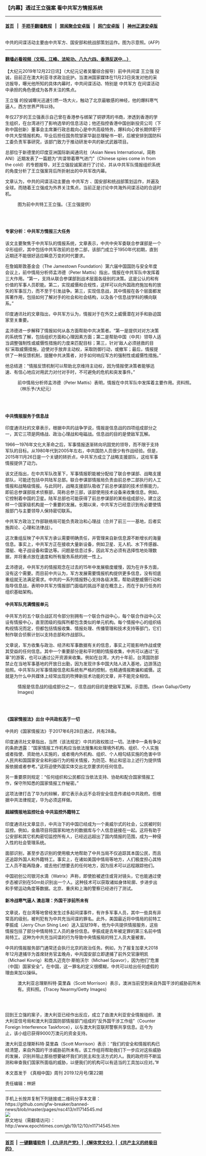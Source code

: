 ### 【内幕】透过王立强案 看中共军方情报系统
------------------------

#### [首页](https://github.com/gfw-breaker/banned-news/blob/master/README.md) &nbsp;&nbsp;|&nbsp;&nbsp; [手把手翻墙教程](https://github.com/gfw-breaker/guides/wiki) &nbsp;&nbsp;|&nbsp;&nbsp; [禁闻聚合安卓版](https://github.com/gfw-breaker/bn-android) &nbsp;&nbsp;|&nbsp;&nbsp; [网门安卓版](https://github.com/oGate2/oGate) &nbsp;&nbsp;|&nbsp;&nbsp; [神州正道安卓版](https://github.com/SzzdOgate/update) 



<div><img alt="" class="aligncenter wp-post-image" src="http://i.epochtimes.com/assets/uploads/2019/12/d3285aa02fa5e16e1ffbbe6c74cbb230-1-600x400.jpg"/>
<div class="red16 caption">
 <p>
  中共的间谍活动主要由中共军方、国安部和统战部策划运作。图为示意照。(AFP)
 </p>
</div>
</div><hr/>

#### [翻墙必看视频（文昭、江峰、法轮功、八九六四、香港反送中...）](https://github.com/gfw-breaker/banned-news/blob/master/pages/link3.md)

<div><p>
 【大纪元2019年12月22日讯】（大纪元记者吴馨综合报导）前中共间谍
 <ok href="http://www.epochtimes.com/gb/tag/%E7%8E%8B%E7%AB%8B%E5%BC%BA.html">
  王立强
 </ok>
 投诚，目前正在澳大利亚寻求政治庇护。当澳洲国家媒体在11月23日突发对他的采访报导，曝光他所知的具体内幕时，中共间谍活动、特别是
 <ok href="http://www.epochtimes.com/gb/tag/%E4%B8%AD%E5%85%B1%E5%86%9B%E6%96%B9.html">
  中共军方
 </ok>
 在间谍活动中承担的角色便成为各界关注的焦点。
</p>
<p>
 <ok href="http://www.epochtimes.com/gb/tag/%E7%8E%8B%E7%AB%8B%E5%BC%BA.html">
  王立强
 </ok>
 的投诚曝光迅速引燃一场大火，触动了北京最敏感的神经，他的爆料寒气逼人，西方世界严阵以待。
</p>
<p>
 年仅27岁的王立强表示自己曾在香港参与绑架了铜锣湾的书商，渗透到香港的学生组织，在台湾进行了影响选举的信息活动；他还指控香港中国创新投资公司（下称中国创新）董事会主席兼行政总裁向心是中共高级特务，爆料向心曾长期供职于中共大型情报机构，毕业后担任国务院邹家华副总理秘书一职，后被安排到国防科工委负责军事研究，该部门致力于推动研发中共的新式武器项目。
</p>
<p>
 总部位于新德里的印度亚洲国际新闻通讯社（Asian News International，简称ANI）近期发表了一篇题为“共谍带着寒气进门”（Chinese spies come in from the cold）的专题报导，对王立强投诚案进行了讨论，并从中共军队情报组织系统的角度分析了王立强案背后所折射出的中共军改内幕。
</p>
<p>
 文章认为，中共的间谍活动主要由
 <ok href="http://www.epochtimes.com/gb/tag/%E4%B8%AD%E5%85%B1%E5%86%9B%E6%96%B9.html">
  中共军方
 </ok>
 、国安部和统战部策划运作，并遍及全球。而随着王立强成为外界关注焦点，当前正是讨论中共海外间谍活动的合适时机。
</p>
<figure class="wp-caption aligncenter" id="attachment_11684925" style="width: 600px">
 <ok href="http://i.epochtimes.com/assets/uploads/2019/11/505fa504a8ce10df481ea24386519d34.jpg">
  <img alt="" class="wp-image-11684925 size-large" src="http://i.epochtimes.com/assets/uploads/2019/11/505fa504a8ce10df481ea24386519d34-600x400.jpg"/>
 </ok>
 <br/><figcaption class="wp-caption-text">
  图为前中共特工王立强。（王立强提供）
 </figcaption><br/>
</figure><br/>
<h4>
 专家分析：中共军方情报三大任务
</h4>
<p>
 该文主要聚焦于中共军队的情报系统，文章表示，中共中央军委联合参谋部是一个伞形组织，其中包括中共军改前的总参二部，该部门成立于1950年代初期，直到近期还不能很好适应瞬息万变的时代要求。
</p>
<p>
 在詹姆斯敦基金会（The Jamestown Foundation）第六届中国国防与安全年度会议上，前中情局分析师孟沛德（Peter Mattis）指出，情报在中共军队中发挥着三大作用。“第一，支持从联合参谋部到战术层面各级别的决策。这是公认的和有价值的军事人员职能。第二，实现威慑和合规性，这样可以向外国政府施加有的放矢的军事压力，而不至于引发战争。第三，实现信息战，其中情报在各个层面都发挥著作用，包括如何了解对手的社会和社会结构，以及各个信息战学科的横向联系。”
</p>
<p>
 印度通讯社的文章指出，中共军方认为，情报对于在外交上威慑潜在对手和胁迫国家至关重要。
</p>
<p>
 孟沛德进一步解释了情报如何从各方面帮助中共决策者。“第一是提供对对方决策的系统性了解，包括组织方面和心理因素方面；第二是帮助中国（中共）领导人适当调整强制性或威慑性措施的力度来匹配目标；第三，针对‘敌人必须拯救的目标’采取威慑措施，迫使对手放弃主动权，采取防御行动，或撤军；最后，情报提供了一种反馈机制，提醒中共决策者，对手如何响应军方的强制性或威慑性措施。”
</p>
<p>
 他总结道：“情报反馈机制可以帮助北京维持主动权，因为情报使决策者能够迅速、有信心地应对用武力对付对手时，不可避免的危机和突发事件。”
</p>
<figure class="wp-caption aligncenter" id="attachment_11735194" style="width: 600px">
 <ok href="http://i.epochtimes.com/assets/uploads/2019/12/191001132325100699.jpg">
  <img alt="" class="size-large wp-image-11735194" src="http://i.epochtimes.com/assets/uploads/2019/12/191001132325100699-600x400.jpg" title=""/>
 </ok>
 <br/><figcaption class="wp-caption-text">
  <span style="font-weight: 400;">
   前中情局分析师孟沛德（Peter Mattis）表明，情报在中共军队中发挥着主要作用。资料照。
  </span>
  （林乐予/大纪元）
 </figcaption><br/>
</figure><br/>
<h4>
 中共情报服务于信息战
</h4>
<p>
 印度通讯社的文章表示，根据中共的战争学说，情报是信息战的四项组成部分之一，其它三项是网络战、政治心理战和电磁战。信息战的目的是使敌军瓦解。
</p>
<p>
 1966—1976年文化大革命之后，军事情报逐渐转向巩固党的领导，而不限于支持军队的目标。从1980年代到2005年左右，中共国防人员很少有作战经验。但是，2015年11月26日是一个关键的转折点，中共军方成立了战略支援部队，这给军事情报提供了动力。
</p>
<p>
 该文还指出，在中共军队改革下，军事情报职能被分配给了联合参谋部、战略支援部队，可能还包括中共陆军总部。联合参谋部情报局负责由前总参二部执行的人工情报和战略级情报。与此同时，战略支援部队吸收了前总参谋部的技术侦察能力，即前总参谋部技术侦察部，简称总参三部，该部使用技术设备来收集信息。例如，它控制着中国的卫星。陆军总部也可能获得了前总参谋部的某些组成部分。建立这样一个国家级机构是一个重要的发展。长期以来，中共军方已经意识到有必要使情报部门与主要领导人保持密切联系。
</p>
<p>
 中共军方政治工作部联络局可能负责政治和心理战（合并了前三一一基地，后者实施舆论、心理和法律战）。
</p>
<p>
 这次重组反映了中共军方承认需要明确责任，并管理来自新信息源不断增长的海量信息。事实上，中共军方正在接收大量新设备，例如卫星、无人机、水下传感器、潜艇、电子战设备和雷达等。问题是信息过多，因此军方必须有选择性地处理数据，并将重点放在速度和所有服务系统的统一性上。
</p>
<p>
 孟沛德说，中共军方的情报观念在过去的15年中发展极度缓慢，因为在许多方面，没有这个需要。而目前中共认为，军方发展需要情报机构提供更多信息，没有彻底重组就无法满足需求。中共的一系列情报野心支持各级决策，帮助调整威慑行动和指导信息战，表明中共军方情报部门面临的挑战不是在概念上，而在于执行任务的组织基础架构。
</p>
<h4>
 中共军队充满情报单元
</h4>
<p>
 中共军方的五个联合战区司令部分别拥有一个联合作战中心，每个联合作战中心又设有情报中心，直至团级的指挥所都包含类似的单元机构。每个情报中心的组织结构视情况而定，但都包括情报收集、情报处理、传播管理和技术支持等部门，它们制作联合侦察计划以支持总部和作战部队。
</p>
<p>
 文章说，军方收集与政治、经济和军事数据有关的信息，事实上可能影响作战或使其受益的任何信息。其中一个重要部分是和平时期的情报收集，中共可以通过“无辜”的游客，也可以通过公开资源来收集。例如在台湾，大约十年前，台湾国防部禁止在当地军事基地的开放日出勤，因为发现许多中国大陆人进入基地，边游荡边拍照。中共军队对军事情报信息和系统有严格的控制，也精通情报欺骗和威慑。这就是为什么中共媒体上经常出现的吹捧新技术功能的文章，并不能完全相信。
</p>
<figure class="wp-caption aligncenter" id="attachment_11735199" style="width: 600px">
 <ok href="http://i.epochtimes.com/assets/uploads/2019/12/GettyImages-107793037.jpg">
  <img alt="" class="wp-image-11735199 size-large" src="http://i.epochtimes.com/assets/uploads/2019/12/GettyImages-107793037-600x400.jpg"/>
 </ok>
 <br/><figcaption class="wp-caption-text">
  情报是信息战的组成部分之一，信息战的目的是使敌军瓦解。示意图。(Sean Gallup/Getty Images)
 </figcaption><br/>
</figure><br/>
<h4>
 《国家情报法》出台 中共政权高于一切
</h4>
<p>
 中共的《国家情报法》于2017年6月28日通过，共有28条。
</p>
<p>
 印度通讯社文章指出，当然（该法规定）中共的政权胜过一切。法律中一条有争议的条款透露：“国家情报工作机构应当依法搜集和处理境外机构、组织、个人实施或者指使、资助他人实施的，或者境内外机构、组织、个人相勾结实施的危害中华人民共和国国家安全和利益行为的相关情报，为防范、制止和惩治上述行为提供情报依据或者参考。”这将迫使外国实体交出北京要求的任何信息。
</p>
<p>
 另一重要原则规定：“任何组织和公民都应当依法支持、协助和配合国家情报工作，保守所知悉的国家情报工作秘密。”
</p>
<p>
 这项法律打击了华为的辩解，即它表示永远不会将安全信息传递给中共政府。但根据中共法律规定，华为必须这样做。
</p>
<h4>
 超越情报地监控社会 中共监控外籍特工
</h4>
<p>
 印度通讯社文章显示，中共治下的中国已经成为一个奥威尔式的社会，公民被时刻监控。例如，金盾项目将国家和地方的数据库与个人信息链接在一起。这将有助于公安部和其它机构密切监控所有人，已经远远超出了国内情报的范围，成为一种侵入性的社会管理系统。
</p>
<p>
 面部识别，甚至步态识别的使用极大地帮助了中共当局不仅追踪其本国公民，而且还追踪外国人和外籍特工。事实上，在诸如美国中情局等地方，人们极度担心其特工人员不能再隐身，或去他们想要去的任何地方，因为技术可以远程跟踪他们。
</p>
<p>
 中国初创公司银河水滴（Watrix）声称，即使脸被遮住或背对镜头，它也能通过使步态被识别在50m处识别出一个人。这种技术可以获取诸如身体轮廓、步进步出和手臂运动角度等数据。北京、重庆和上海的警察已经进行了测试。
</p>
<h4>
 新冷战寒气逼人 澳总理：外国干涉前所未有
</h4>
<p>
 文章说，在台湾等地曾经发生过多起间谍事件，有许多军事人员，其中一些具有非常高的级别，被判犯有为中共充当间谍的罪名。此外，美国最近将中情局的前特工李振成（Jerry Chun Shing Lee）送入监狱19年，他为中共提供情报服务，这些情报包括了部分中情局特工人员的身份信息。李振成是去年被定罪的第三名前中情局特工。这种为中共充当间谍的行为导致中央情报局的特工人员大量被害。
</p>
<p>
 中共的情报服务部门通常还会执行北京的政治任务。例如，为了报复加拿大2018年12月逮捕华为首席财务官孟晚舟，中共国安部立即逮捕了前外交官康明凯（Michael Kovrig）和商人迈克尔·斯帕沃尔（Michael Spavor），因为他们“危害（中国）国家安全”。在中国，这一罪名的定义很模糊，中共可以给出任何虚假的理由来加以操纵。
</p>
<figure class="wp-caption aligncenter" id="attachment_11735215" style="width: 600px">
 <ok href="http://i.epochtimes.com/assets/uploads/2019/12/GettyImages-1189859844.jpg">
  <img alt="" class="wp-image-11735215 size-large" src="http://i.epochtimes.com/assets/uploads/2019/12/GettyImages-1189859844-600x425.jpg"/>
 </ok>
 <br/><figcaption class="wp-caption-text">
  澳大利亚总理斯科特·莫里森（Scott Morrison）表示，澳洲当前受到来自外国干涉的威胁前所未有。资料照。(Tracey Nearmy/Getty Images)
 </figcaption><br/>
</figure><br/>
<p>
 回到王立强的案子，澳大利亚已经作出反应，成立了由澳大利亚安全情报组织、澳大利亚信号局和澳大利亚国防部情报部门组成的“反外国干涉工作组”（Counter Foreign Interference Taskforce），以与澳大利亚联邦警察共享信息。迄今为止，该小组已获得9000万澳元的资金支持。
</p>
<p>
 澳大利亚总理斯科特·莫里森（Scott Morrison）表示：“我们的安全和情报机构已经清楚，来自外国的干涉威胁前所未有。该工作组将帮助我们下一步应对这些威胁的发展，识别并阻止那些想要破坏我们的民主和生活方式的人。我的政府将不断监测和审查我们国家所面临的威胁，以便我们的机构可以有适当的工具加以应对。”#
</p>
<p>
 本文首发于
 <ok href="https://readmoo.com/book/220123265000101">
  《真相中国》周刊 2019.12月号/第22期
 </ok>
</p>
<p>
 责任编辑：林妍
</p>
</div>
<hr/>
手机上长按并复制下列链接或二维码分享本文章：<br/>
https://github.com/gfw-breaker/banned-news/blob/master/pages/nsc413/n11714545.md <br/>
<a href='https://github.com/gfw-breaker/banned-news/blob/master/pages/nsc413/n11714545.md'><img src='https://github.com/gfw-breaker/banned-news/blob/master/pages/nsc413/n11714545.md.png'/></a> <br/>
原文地址（需翻墙访问）：http://www.epochtimes.com/gb/19/12/10/n11714545.htm


------------------------
#### [首页](https://github.com/gfw-breaker/banned-news/blob/master/README.md) &nbsp;|&nbsp; [一键翻墙软件](https://github.com/gfw-breaker/nogfw/blob/master/README.md) &nbsp;| [《九评共产党》](https://github.com/gfw-breaker/9ping.md/blob/master/README.md#九评之一评共产党是什么) | [《解体党文化》](https://github.com/gfw-breaker/jtdwh.md/blob/master/README.md) | [《共产主义的终极目的》](https://github.com/gfw-breaker/gczydzjmd.md/blob/master/README.md)


<img src='http://gfw-breaker.win/banned-news/pages/nsc413/n11714545.md' width='0px' height='0px'/>